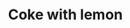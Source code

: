 ---
title: Coke with lemon
image: /pizza/lemon_coke.png
price: 6
beforePrice: 5
rating: 3
desc: Fancy the smokey flavoured peppery BBQ sauce combined with shredded lettuce, pickles, and in-house sauce over crispy fried chicken between suns.
newArrival: false
veg: true
totalReviews: 107
type: beverages
detailPath: /menu/8
---